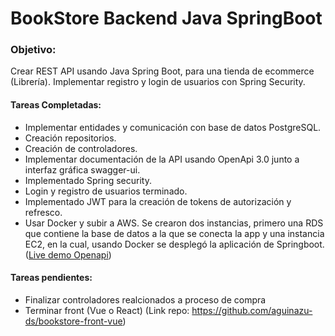 # BookStore Backend Java SpringBoot

### Objetivo:
Crear REST API usando Java Spring Boot, para una tienda de ecommerce (Librería). Implementar registro y login de usuarios con Spring Security.

#### Tareas Completadas:
- Implementar entidades y comunicación con base de datos PostgreSQL.
- Creación repositorios.
- Creación de controladores.
- Implementar documentación de la API usando OpenApi 3.0 junto a interfaz gráfica swagger-ui.
- Implementado Spring security.
- Login y registro de usuarios terminado.
- Implementado JWT para la creación de tokens de autorización y refresco.
- Usar Docker y subir a AWS. Se crearon dos instancias, primero una RDS que contiene la base de datos a la que se conecta la app y una instancia EC2, en la cual, usando Docker se desplegó la aplicación de Springboot. ([Live demo Openapi](http://ec2-52-67-221-154.sa-east-1.compute.amazonaws.com/swagger-ui/index.html))


#### Tareas pendientes:
- Finalizar controladores realcionados a proceso de compra
- Terminar front (Vue o React) (Link repo: https://github.com/aguinazu-ds/bookstore-front-vue)
